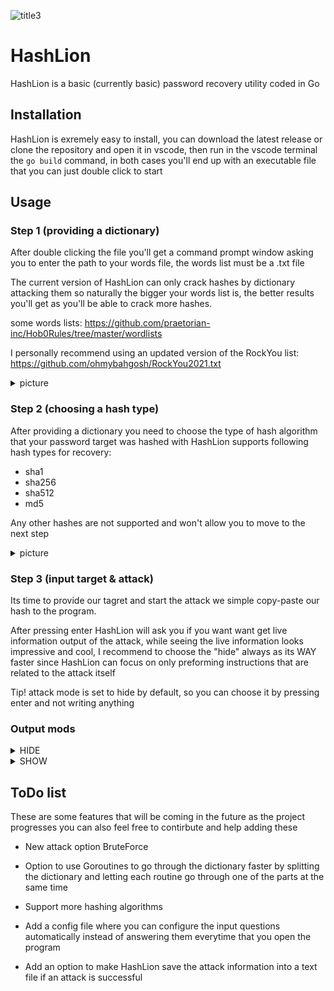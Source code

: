 ![title3](https://user-images.githubusercontent.com/24839815/130515256-f7fbebf9-f214-42f3-9cda-856458787f48.PNG)

# HashLion
HashLion is a basic (currently basic) password recovery utility coded in Go

## Installation
HashLion is exremely easy to install, you can download the latest release or clone the
repository and open it in vscode, then run in the vscode terminal the ```go build``` command, 
in both cases you'll end up with an executable file that you can just double click to start

## Usage
### Step 1 (providing a dictionary)
After double clicking the file you'll get a command prompt window asking you to enter
the path to your words file, the words list must be a .txt file

The current version of HashLion can only crack hashes by dictionary attacking
them so naturally the bigger your words list is, the better results you'll get
as you'll be able to crack more hashes.

some words lists:
https://github.com/praetorian-inc/Hob0Rules/tree/master/wordlists

I personally recommend using an updated version of the RockYou list:
https://github.com/ohmybahgosh/RockYou2021.txt

<details>
  <summary>picture</summary>
  
![step1](https://user-images.githubusercontent.com/24839815/130453626-92c4e318-3856-483e-a2d7-2f28a75e0074.PNG)
  
</details>
  
### Step 2 (choosing a hash type)
After providing a dictionary you need to choose the type
of hash algorithm that your password target was hashed with
HashLion supports following hash types for recovery:
- sha1
- sha256
- sha512
- md5

Any other hashes are not supported and won't allow you
to move to the next step

<details>
  <summary>picture</summary>
  
![Step2](https://user-images.githubusercontent.com/24839815/130454253-f255366b-7532-45fa-ab8d-6e538afef415.PNG)
  
</details>

### Step 3 (input target & attack)
Its time to provide our tagret and start the attack
we simple copy-paste our hash to the program.

After pressing enter HashLion will ask you if you want
want get live information output of the attack, while seeing
the live information looks impressive and cool, I recommend
to choose the "hide" always as its WAY faster since HashLion
can focus on only preforming instructions that are related to
the attack itself

Tip! attack mode is set to hide by default, so you can choose it by pressing enter and not writing anything

### Output mods
<details>
  <summary>HIDE</summary>

```
HIDE

Performs smallest amount of actions to go through the dictionary as
fast as possible, but provides a smaller amount of data about the attack
```
![Step5hide](https://user-images.githubusercontent.com/24839815/130457717-3437e007-00e3-4660-a49c-0ee9980e8cdd.PNG)

  </details>

<details>
  <summary>SHOW</summary>

```
SHOW

Provides live data about the attack, details every attempt and counts the
amount of attempts
```

![Step5](https://user-images.githubusercontent.com/24839815/130457573-8042ea5a-b481-453d-9f35-51e3f29b6b1a.PNG)

</details>

## ToDo list
These are some features that will be coming in the future as the project progresses
you can also feel free to contirbute and help adding these

- New attack option BruteForce

- Option to use Goroutines to go through the dictionary faster by splitting the dictionary and letting each routine go through one of the parts at the same time

- Support more hashing algorithms

- Add a config file where you can configure the input questions automatically instead of answering them everytime that you open the program

- Add an option to make HashLion save the attack information into a text file if an attack is successful

